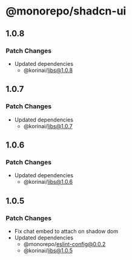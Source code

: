 # @monorepo/shadcn-ui

## 1.0.8

### Patch Changes

- Updated dependencies
  - @korinai/libs@1.0.8

## 1.0.7

### Patch Changes

- Updated dependencies
  - @korinai/libs@1.0.7

## 1.0.6

### Patch Changes

- Updated dependencies
  - @korinai/libs@1.0.6

## 1.0.5

### Patch Changes

- Fix chat embed to attach on shadow dom
- Updated dependencies
  - @monorepo/eslint-config@0.0.2
  - @korinai/libs@1.0.5
